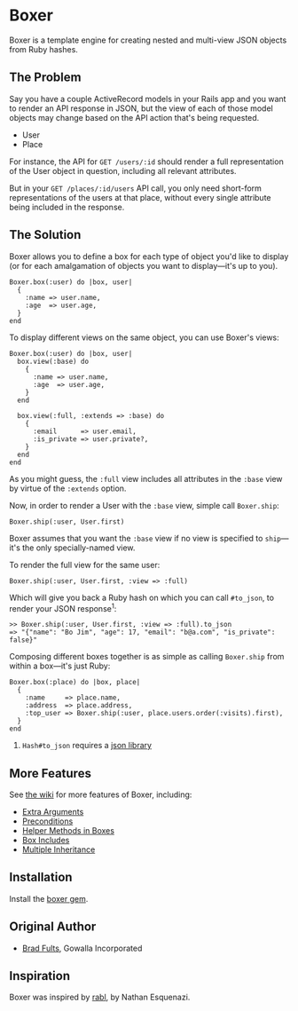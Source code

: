 # Boxer

Boxer is a template engine for creating nested and multi-view JSON objects
from Ruby hashes.

## The Problem

Say you have a couple ActiveRecord models in your Rails app and you want to
render an API response in JSON, but the view of each of those model objects
may change based on the API action that's being requested.

 * User
 * Place

For instance, the API for `GET /users/:id` should render a full representation
of the User object in question, including all relevant attributes.

But in your `GET /places/:id/users` API call, you only need short-form
representations of the users at that place, without every single attribute
being included in the response.

## The Solution

Boxer allows you to define a box for each type of object you'd like to display
(or for each amalgamation of objects you want to display&mdash;it's up to you).

    Boxer.box(:user) do |box, user|
      {
        :name => user.name,
        :age  => user.age,
      }
    end

To display different views on the same object, you can use Boxer's views:

    Boxer.box(:user) do |box, user|
      box.view(:base) do
        {
          :name => user.name,
          :age  => user.age,
        }
      end

      box.view(:full, :extends => :base) do
        {
          :email      => user.email,
          :is_private => user.private?,
        }
      end
    end

As you might guess, the `:full` view includes all attributes in the `:base`
view by virtue of the `:extends` option.

Now, in order to render a User with the `:base` view, simple call `Boxer.ship`:

    Boxer.ship(:user, User.first)

Boxer assumes that you want the `:base` view if no view is specified to
`ship`&mdash;it's the only specially-named view.

To render the full view for the same user:

    Boxer.ship(:user, User.first, :view => :full)

Which will give you back a Ruby hash on which you can call `#to_json`, to render
your JSON response<sup>1</sup>:

    >> Boxer.ship(:user, User.first, :view => :full).to_json
    => "{"name": "Bo Jim", "age": 17, "email": "b@a.com", "is_private": false}"

Composing different boxes together is as simple as calling `Boxer.ship` from
within a box&mdash;it's just Ruby:

    Boxer.box(:place) do |box, place|
      {
        :name     => place.name,
        :address  => place.address,
        :top_user => Boxer.ship(:user, place.users.order(:visits).first),
      }
    end

 1. `Hash#to_json` requires a [json library](http://rubygems.org/gems/json)

## More Features

See [the wiki](/h3h/boxer/wiki) for more features of Boxer, including:

 * [Extra Arguments](/h3h/boxer/wiki/Extra-Arguments)
 * [Preconditions](/h3h/boxer/wiki/Preconditions)
 * [Helper Methods in Boxes](/h3h/boxer/wiki/Helper-Methods-in-Boxes)
 * [Box Includes](/h3h/boxer/wiki/Box-Includes)
 * [Multiple Inheritance](/h3h/boxer/wiki/Multiple-Inheritance)

## Installation

Install the [boxer gem](http://rubygems.org/gems/boxer).

## Original Author

 * [Brad Fults](http://h3h.net/), Gowalla Incorporated

## Inspiration

Boxer was inspired by [rabl](https://github.com/nesquena/rabl),
by Nathan Esquenazi.
